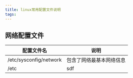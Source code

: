 ```yaml
---
title: linux常用配置文件说明
tags:
---
```


<!-- more -->
## 网络配置文件
配置文件名|说明
--|--
/etc/sysconfig/network | 包含了网络最基本网络信息
/etc|sdf 